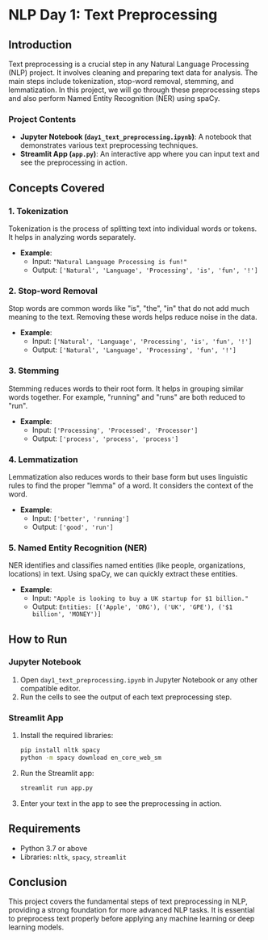 
# NLP Day 1: Text Preprocessing

## Introduction
Text preprocessing is a crucial step in any Natural Language Processing (NLP) project. It involves cleaning and preparing text data for analysis. The main steps include tokenization, stop-word removal, stemming, and lemmatization. In this project, we will go through these preprocessing steps and also perform Named Entity Recognition (NER) using spaCy.

### Project Contents
- **Jupyter Notebook (`day1_text_preprocessing.ipynb`)**: A notebook that demonstrates various text preprocessing techniques.
- **Streamlit App (`app.py`)**: An interactive app where you can input text and see the preprocessing in action.

## Concepts Covered
### 1. Tokenization
Tokenization is the process of splitting text into individual words or tokens. It helps in analyzing words separately.

- **Example**: 
  - Input: `"Natural Language Processing is fun!"`
  - Output: `['Natural', 'Language', 'Processing', 'is', 'fun', '!']`

### 2. Stop-word Removal
Stop words are common words like "is", "the", "in" that do not add much meaning to the text. Removing these words helps reduce noise in the data.

- **Example**:
  - Input: `['Natural', 'Language', 'Processing', 'is', 'fun', '!']`
  - Output: `['Natural', 'Language', 'Processing', 'fun', '!']`

### 3. Stemming
Stemming reduces words to their root form. It helps in grouping similar words together. For example, "running" and "runs" are both reduced to "run".

- **Example**:
  - Input: `['Processing', 'Processed', 'Processor']`
  - Output: `['process', 'process', 'process']`

### 4. Lemmatization
Lemmatization also reduces words to their base form but uses linguistic rules to find the proper "lemma" of a word. It considers the context of the word.

- **Example**:
  - Input: `['better', 'running']`
  - Output: `['good', 'run']`

### 5. Named Entity Recognition (NER)
NER identifies and classifies named entities (like people, organizations, locations) in text. Using spaCy, we can quickly extract these entities.

- **Example**:
  - Input: `"Apple is looking to buy a UK startup for $1 billion."`
  - Output: `Entities: [('Apple', 'ORG'), ('UK', 'GPE'), ('$1 billion', 'MONEY')]`

## How to Run
### Jupyter Notebook
1. Open `day1_text_preprocessing.ipynb` in Jupyter Notebook or any other compatible editor.
2. Run the cells to see the output of each text preprocessing step.

### Streamlit App
1. Install the required libraries:
   ```bash
   pip install nltk spacy
   python -m spacy download en_core_web_sm
   ```
2. Run the Streamlit app:
   ```bash
   streamlit run app.py
   ```
3. Enter your text in the app to see the preprocessing in action.

## Requirements
- Python 3.7 or above
- Libraries: `nltk`, `spacy`, `streamlit`

## Conclusion
This project covers the fundamental steps of text preprocessing in NLP, providing a strong foundation for more advanced NLP tasks. It is essential to preprocess text properly before applying any machine learning or deep learning models.

